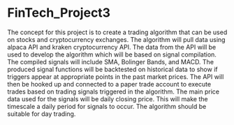 # FinTech_Project3
The concept for this project is to create a trading algorithm that can be used on stocks and cryptocurrency exchanges. The algorithm will pull data using alpaca API and kraken cryptocurrency API. The data from the API will be used to develop the algorithm which will be based on signal compilation. The compiled signals will include SMA, Bolinger Bands, and MACD. The produced signal functions will be backtested on historical data to show if triggers appear at appropriate points in the past market prices. The API will then be hooked up and connected to a paper trade account to execute trades based on trading signals triggered in the algorithm. The main price data used for the signals will be daily closing price. This will make the timescale a daily period for signals to occur. The algorithm should be suitable for day trading.

